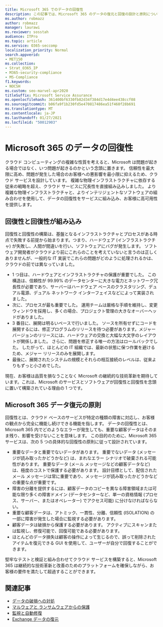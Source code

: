 ```yaml
---
title: Microsoft 365 でのデータの回復性
description: この記事では、Microsoft 365 のデータの復元と回復の設計と原則について説明します。
ms.author: robmazz
author: robmazz
manager: laurawi
ms.reviewer: sosstah
audience: ITPro
ms.topic: article
ms.service: O365-seccomp
localization_priority: Normal
search.appverid:
- MET150
ms.collection:
- Strat_O365_IP
- M365-security-compliance
- MS-Compliance
f1.keywords:
- NOCSH
ms.custom: seo-marvel-apr2020
titleSuffix: Microsoft Service Assurance
ms.openlocfilehash: 361400bf6330fb82d34f384d17e4d4ee438ccf08
ms.sourcegitcommit: b06fa9f1b230fd5e470817486ea51f460f28b691
ms.translationtype: MT
ms.contentlocale: ja-JP
ms.lasthandoff: 01/27/2021
ms.locfileid: "50012903"
---
```

# <a name="data-resiliency-in-microsoft-365"></a>Microsoft 365 のデータの回復性

クラウド コンピューティングの複雑な性質を考えると、Microsoft は問題が起きる場合ではなく、いつ問題が起きるのかという念頭に置きます。 信頼性を最大限に高め、問題が発生した場合のお客様への悪影響を最小限に抑えるため、クラウド サービスを設計しています。 複雑な物理インフラストラクチャに依存する従来の戦略を超え、クラウド サービスに冗長性を直接組み込みしました。 より複雑な物理インフラストラクチャと、よりインテリジェントなソフトウェアの組み合わせを使用して、データの回復性をサービスに組み込み、お客様に高可用性を提供します。

## <a name="resiliency-and-recoverability-are-built-in"></a>回復性と回復性が組み込み

回復性と回復性の構築は、基盤となるインフラストラクチャとプロセスがある時点で失敗する前提から始まります。つまり、ハードウェア (インフラストラクチャ) が失敗し、人間が間違いを行い、ソフトウェアにバグが発生します。 ソフトウェア開発者がクラウドより前にこれらのことを考えていないと言うのは正しくありませんが、一般的な IT 実装でこれらの問題がどのように処理されるかは、クラウドの前では異なっていました。

- 1 つ目は、ハードウェアとインフラストラクチャの保護が重要でした。 この構造は、信頼性が 99.99% のデータセンターに大きな電力とネットワーク冗長性が必要であり、サーバーはハードウェア ベースのクラスタリング、デュアル電源、デュアル ネットワーク インターフェイスなどによって実装されました。
- 次に、プロセスが最も重要でした。 運用チームは厳格な手順を維持し、変更ウィンドウを採用し、多くの場合、プロジェクト管理の大きなオーバーヘッドがありました。
- 3 番目に、展開は明るいペースで行いました。 ソースを所有せずにコードを展開するには、修正プログラムのリリースを待つ必要があります。メジャー バージョンのリリースには、ハードウェアの交換と大幅な大文字のレイアウトが関係しました。 さらに、問題を修正する唯一の方法はロールバックでした。 したがって、ほとんどの IT 組織では、最新の状態に保つ作業を避けるため、メジャー リリースのみを展開します。
- 最後に、展開されたシステムの規模とそれらの相互接続のレベルは、従来よりもずっと小さめでした。

現在、お客様は品質を損なうことなく Microsoft の継続的な技術革新を期待しています。これは、Microsoft のサービスとソフトウェアが回復性と回復性を念頭に置いて構築されている理由の 1 つです。

## <a name="microsoft-365-data-resiliency-principles"></a>Microsoft 365 データ復元の原則

回復性とは、クラウド ベースのサービスが特定の種類の障害に対応し、お客様の観点から完全に機能し続けできる機能を指します。 データの回復性とは、Microsoft 365 内でどのようなエラーが発生しても、重要な顧客データはそのまま残り、影響を受けないことを意味します。 この目的のために、Microsoft 365 サービスは、次の 5 つの具体的な回復性の原則に従って設計されています。

- 重要なデータと重要でないデータがあります。 重要でないデータ (メッセージが読み取ったかどうかなど) は、まれなエラー シナリオで破棄される可能性があります。 重要なデータ (メール メッセージなどの顧客データなど) は、極度のコストで保護する必要があります。 設計目標として、配信されたメール メッセージは常に重要であり、メッセージが読み取ったかどうかなどの重要な点が重要です。
- 障害の分離を提供するには、顧客データのコピーを異なる障害領域または可能な限り多くの障害ドメイン (データセンターなど、単一の資格情報 (プロセス、サーバー、またはオペレーター) でアクセス可能) に分けなければならない。 
- 重要な顧客データは、アトミック、一貫性、分離、信頼性 (ISOLATION) の一部に障害が発生した場合に監視する必要があります。
- 顧客データは破損から保護する必要があります。 アクティブにスキャンまたは監視し、修復可能で、回復可能である必要があります。
- ほとんどのデータ損失は顧客の操作によって生じるので、誤って削除されたアイテムを復元できる GUI を使用して、ユーザーが自分で回復することができます。

堅牢なテストと検証と組み合わせてクラウド サービスを構築すると、Microsoft 365 は継続的な技術革新と改善のためのプラットフォームを確保しながら、お客様の要件を満たして超過することができます。

## <a name="related-articles"></a>関連記事

- [データの破損への対処](assurance-dealing-with-data-corruption.md)
- [マルウェアと ランサムウェアからの保護](assurance-malware-and-ransomware-protection.md)
- [監視と自動修復](assurance-monitoring-and-self-healing.md)
- [Exchange データの復元](assurance-exchange-data-resiliency.md)
